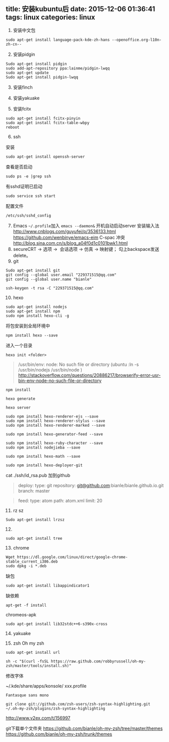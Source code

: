 title: 安装kubuntu后
date: 2015-12-06 01:36:41
tags: linux
categories: linux
---


1. 安装中文包

```
sudo apt-get install language-pack-kde-zh-hans --openoffice.org-l10n-zh-cn--
```

2. 安装pidgin

```
Sudo apt-get install pidgin
sudo add-apt-repository ppa:lainme/pidgin-lwqq
sudo apt-get update
Sudo apt-get install pidgin-lwqq
```

3. 安装finch

4. 安装yakuake

5. 安装fcitx

```
sudo apt-get install fcitx-pinyin
sudo apt-get install fcitx-table-wbpy
reboot
```

6. ssh

安装
```
sudo apt-get install openssh-server
```
查看是否启动
```
sudo ps -e |grep ssh
```
有sshd证明已启动
```
sudo service ssh start
```

配置文件

`/etc/ssh/sshd_config`


7. Emacs
`~/.profile`加入
`emacs --daemon&`
开机自动启动server
安装输入法
http://www.cnblogs.com/guyufei/p/3536133.html
https://github.com/wenbinye/emacs-eim
C-spac 冲突
http://blog.sina.com.cn/s/blog_a04f0d1c0101bwk1.html
8. secureCRT -> 选项 ->  会话选项 -> 仿真 -> 映射键； 勾上backspace发送delete。	
9. git
```
Sudo apt-get install git
git config --global user.email "229371515@qq.com"
git config --global user.name "bianle"
```

```
ssh-keygen -t rsa -C "229371515@qq.com"
```



10.  hexo
```
sudo apt-get install nodejs
sudo apt-get install npm
sudo npm install hexo-cli -g 
```
将包安装到全局环境中
```
npm install hexo --save
```

进入一个目录

```
hexo init <folder>
```
>/usr/bin/env: node: No such file or directory
>(ubuntu :ln -s /usr/bin/nodejs /usr/bin/node )
http://stackoverflow.com/questions/20886217/browserify-error-usr-bin-env-node-no-such-file-or-directory

```
npm install
```

```
hexo generate
```

```
hexo server
```

```
sudo npm install hexo-renderer-ejs --save
sudo npm install hexo-renderer-stylus --save
sudo npm install hexo-renderer-marked --save
```

```
sudo npm install hexo-generator-feed --save
```

```
sudo npm install hexo-ruby-character --save
sudo npm install nodejieba --save
```
```
sudo npm install hexo-math --save
```

```
sudo npm install hexo-deployer-git
```

cat ./ssh/id_rsa.pub
加到github 

>deploy:
>  type: git
>  repository: git@github.com:bianle/bianle.github.io.git
>  branch: master

>feed:
>  type: atom
>  path: atom.xml
>  limit: 20

11. rz sz
```
Sudo apt-get install lrzsz
```

12. 
```
sudo apt-get install tree
```

13.  chrome
```
Wget https://dl.google.com/linux/direct/google-chrome-stable_current_i386.deb
sudo dpkg -i *.deb 
```
缺包
```
sudo apt-get install libappindicator1
```
缺依赖
```
apt-get -f install
```

chromeos-apk
```
sudo apt-get install lib32stdc++6-s390x-cross
```


14. yakuake

15. zsh
Oh my zsh
```
sudo apt-get install url
```
```
sh -c "$(curl -fsSL https://raw.github.com/robbyrussell/oh-my-zsh/master/tools/install.sh)"
```

修改字体

~/.kde/share/apps/konsole/
xxx.profile

`Fantasque sans mono`

```
git clone git://github.com/zsh-users/zsh-syntax-highlighting.git ~/.oh-my-zsh/plugins/zsh-syntax-highlighting
```
http://www.v2ex.com/t/156997

git下载单个文件夹
https://github.com/bianle/oh-my-zsh/tree/master/themes
https://github.com/bianle/oh-my-zsh/trunk/themes

